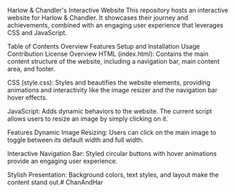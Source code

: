 Harlow & Chandler's Interactive Website
This repository hosts an interactive website for Harlow & Chandler. It showcases their journey and achievements, combined with an engaging user experience that leverages CSS and JavaScript.

Table of Contents
Overview
Features
Setup and Installation
Usage
Contribution
License
Overview
HTML (index.html): Contains the main content structure of the website, including a navigation bar, main content area, and footer.

CSS (style.css): Styles and beautifies the website elements, providing animations and interactivity like the image resizer and the navigation bar hover effects.

JavaScript: Adds dynamic behaviors to the website. The current script allows users to resize an image by simply clicking on it.

Features
Dynamic Image Resizing: Users can click on the main image to toggle between its default width and full width.

Interactive Navigation Bar: Styled circular buttons with hover animations provide an engaging user experience.

Stylish Presentation: Background colors, text styles, and layout make the content stand out.# ChanAndHar
